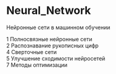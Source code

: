 # Neural_Network
Нейронные сети в машинном обучении

1 Полносвязные нейронные сети  
2 Распознавание рукописных цифр  
4 Сверточные сети  
5 Улучшение сходимости нейросетей  
7 Методы оптимизации  
